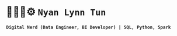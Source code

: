 # 🧑🏼‍💻⚙️  **`Nyan Lynn Tun`**

**`Digital Nerd (Data Engineer, BI Developer) | SQL, Python, Spark`**
<!--
**plebnyan/plebnyan** is a ✨ _special_ ✨ repository because its `README.md` (this file) appears on your GitHub profile.

Here are some ideas to get you started:

- 🔭 I’m currently working on ...
- 🌱 I’m currently learning ...
- 👯 I’m looking to collaborate on ...
- 🤔 I’m looking for help with ...
- 💬 Ask me about ...
- 📫 How to reach me: ...
- 😄 Pronouns: ...
- ⚡ Fun fact: ...
-->
